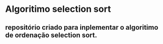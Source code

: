 # Algoritimo selection sort
## repositório criado para inplementar o algoritimo de ordenação selection sort.
